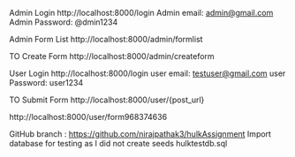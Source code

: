 Admin Login
http://localhost:8000/login
Admin email: admin@gmail.com
Admin Password: @dmin1234

Admin Form List
http://localhost:8000/admin/formlist

TO Create Form
http://localhost:8000/admin/createform


User Login
http://localhost:8000/login
user email: testuser@gmail.com
user Password: user1234

TO Submit Form
http://localhost:8000/user/{post_url}

http://localhost:8000/user/form968374636

GitHub branch : https://github.com/nirajpathak3/hulkAssignment
Import database for testing as I did not create seeds hulktestdb.sql
